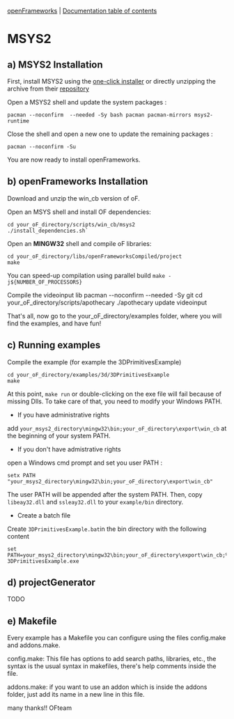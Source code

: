 [openFrameworks](http://openframeworks.cc/) | [Documentation table of contents](table_of_contents.md)

MSYS2
=====

a) MSYS2 Installation
---------------------

First, install MSYS2 using the [one-click installer](https://msys2.github.io/) or 
directly unzipping the archive from their [repository](http://sourceforge.net/projects/msys2/files/Base/x86_64/)

Open a MSYS2 shell and update the system packages :

    pacman --noconfirm  --needed -Sy bash pacman pacman-mirrors msys2-runtime
	
Close the shell and open a new one to update the remaining packages :

    pacman --noconfirm -Su

You are now ready to install openFrameworks.	


b) openFrameworks Installation
------------------------------

Download and unzip the win_cb version of oF.

Open an MSYS shell and install OF dependencies:

    cd your_oF_directory/scripts/win_cb/msys2
    ./install_dependencies.sh`
	
Open an **MINGW32** shell and compile oF libraries:

	cd your_oF_directory/libs/openFrameworksCompiled/project
    make

You can speed-up compilation using parallel build `make -j${NUMBER_OF_PROCESSORS}`

Compile the videoinput lib
	pacman --noconfirm  --needed -Sy git
	cd your_oF_directory/scripts/apothecary
	./apothecary update videoinput


That's all, now go to the your_oF_directory/examples folder, where you will find 
the examples, and have fun!

c) Running examples
-------------------
Compile the example (for example the 3DPrimitivesExample)

    cd your_oF_directory/examples/3d/3DPrimitivesExample
    make

At this point, `make run` or  double-clicking on the exe file will fail because of missing Dlls. 
To take care of that, you need to modify your Windows PATH.

- If you have administrative rights

add `your_msys2_directory\mingw32\bin;your_oF_directory\export\win_cb` at the beginning of your system PATH.


- If you don't have admistrative rights

open a Windows cmd prompt and set you user PATH :

    setx PATH "your_msys2_directory\mingw32\bin;your_oF_directory\export\win_cb"
The user PATH will be appended after the system PATH. Then, copy `libeay32.dll` and `ssleay32.dll` to your `example/bin` directory. 

- Create a batch file 
 
Create `3DPrimitivesExample.bat`in the bin directory with the following content
 
    set PATH=your_msys2_directory\mingw32\bin;your_oF_directory\export\win_cb;%PATH%
	3DPrimitivesExample.exe
 



d) projectGenerator
-------------------

TODO


e) Makefile
-----------

Every example has a Makefile you can configure using the files config.make
and addons.make.

config.make: This file has options to add search paths, libraries, etc., the 
syntax is the usual syntax in makefiles, there's help comments inside the file.

addons.make: if you want to use an addon which is inside the addons folder, just 
add its name in a new line in this file.




many thanks!! OFteam

